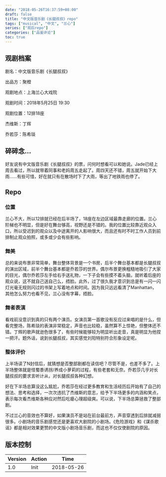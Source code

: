 ```yaml
---
date: "2018-05-26T16:37:59+08:00"
draft: false
title: "中文版音乐剧《长腿叔叔》repo"
tags: ["musical", "中文", "兰心"]
series: ["观后repo"]
categories: ["品鉴评论"]
toc: true
---
```


## 观剧档案

剧名：中文版音乐剧《长腿叔叔》

出品方：聚橙

观剧地点：上海兰心大戏院

观剧时间：2018年5月25日 19:30

观剧位置：12排18座

杰维斯：丁辉

乔若莎：陈希琰

## 碎碎念…

好友说有中文版音乐剧《长腿叔叔》的票，问何时想看可以和她说。Jade已经上周去看过，所以就带着同事和老妈周五走起了。周四天还不错，周五就开始下大雨……有些可惜，好在就只有在散场时下了大雨，等出了地铁雨也停了。

## Repo

### 位置

兰心不大，所以12排就已经在后半场了，18座在左边区域最靠走廊的位置。兰心阶梯也不明显，但是好在舞台够高，视野还是不错的。我的位置比较靠近观众入口，所以受迟到的观众以及中途离开的人影响很大，而且还有时不时工作人员到前排制止观众拍照，或多或少会有些影响。

### 舞美

总的来说布景非常简单，舞台整体背景是一个书房，后半个舞台基本都是长腿叔叔的演出区域，前半个舞台基本都是乔若莎的世界。偶尔布景更换粗糙地吸引了大家的目光，偶尔乔若莎左手给右手送礼物，一下子会有些摸不着头脑，就听着后座的观众说，这不就自己送自己么，捂脸。此外，过了很久我才意识到总是有一闪一闪灯光毫无规则闪过的书架上写着地点和时间。因为我只远远看清了Manhattan，其他怎么努力也看不见，兰心没有字幕，捂脸。

### 舞者表演

看戏前没意识到真的只有两个演员。女演员第一首歌没有反应过来唱的是什么，但看完整场，陈希琰的表演非常稳定，声音也比较稳，虽然算不上惊艳，但整体还不错。丁辉的歌声就逊色很多了，有些时候能够较为明显听出走音，真是明显为他捏一把汗。题外话，说到长腿叔叔，其实感觉刘阳特别符合形象设定呢。

### 整体评价

上半场读了N封信后，就猜想是否整部剧都在读信吧？尽管不是，也差不多了。上半场整体就是怪蜀黍诱拐/养成小萝莉的过程，有些老套和无奈。乔若莎几乎对长腿叔叔的要求言听计从，对长腿叔叔各种幻想。

好在下半场总算没这么尴尬，乔若莎在经过更多教育和生活经历后开始有了自己的想法、思考和选择，一次次违抗了杰维斯的意志，给予下半场更多的内涵和笑点，表示每次看杰维斯各种应对然后吃瘪心理超级爽。可以说，下半场总算拯救了整部剧。

不过兰心的音效也不算好，如果演员不是站在前台最前方，声音穿透到后排就减弱很多。小剧场的音乐剧感觉还是更喜欢大剧院的小剧场。《危险游戏》和《谋杀歌谣》都是相对效果更赞的中文版小剧场音乐剧，而这也不仅仅使剧院的原因。



## 版本控制

| Version | Action | Time       |
| ------- | ------ | ---------- |
| 1.0     | Init   | 2018-05-26 |